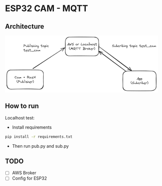 # ESP32 CAM - MQTT 

## Architecture
![Image](2024-04-19-0948.png)


## How to run 
Localhost test:
- Install requirements
```bash
pip install -r requirements.txt
```
- Then run pub.py and sub.py

## TODO
- [ ] AWS Broker
- [ ] Config for ESP32
